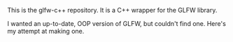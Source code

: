 This is the glfw-c++ repository. It is a C++ wrapper for the GLFW library.

I wanted an up-to-date, OOP version of GLFW, but couldn't find one. Here's my attempt at making one.